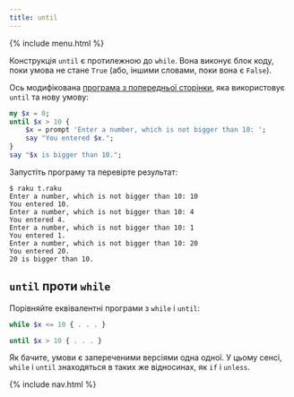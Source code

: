```yaml
---
title: until
---
```


{% include menu.html %}

Конструкція `until` є протилежною до `while`. Вона виконує блок коду, поки умова не стане `True` (або, іншими словами, поки вона є `False`).

Ось модифікована [програма з попередньої сторінки](../while), яка використовує `until` та нову умову:

```raku
my $x = 0;
until $x > 10 {
    $x = prompt 'Enter a number, which is not bigger than 10: ';
    say "You entered $x.";
}
say "$x is bigger than 10.";
```

Запустіть програму та перевірте результат:

```console
$ raku t.raku 
Enter a number, which is not bigger than 10: 10
You entered 10.
Enter a number, which is not bigger than 10: 4
You entered 4.
Enter a number, which is not bigger than 10: 1
You entered 1.
Enter a number, which is not bigger than 10: 20
You entered 20.
20 is bigger than 10.
```

## `until` проти `while`

Порівняйте еквівалентні програми з `while` і `until`:

```raku
while $x <= 10 { . . . }

until $x > 10 { . . . }
```

Як бачите, умови є запереченими версіями одна одної. У цьому сенсі, `while` і `until` знаходяться в таких же відносинах, як `if` і `unless`.

{% include nav.html %}